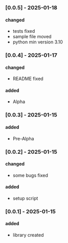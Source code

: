 ### [0.0.5] - 2025-01-18
#### changed
- tests fixed
- sample file moved
- python min version 3.10

### [0.0.4] - 2025-01-17
#### changed
- README fixed
#### added
- Alpha

### [0.0.3] - 2025-01-15
#### added
- Pre-Alpha

### [0.0.2] - 2025-01-15
#### changed
- some bugs fixed
#### added
- setup script

### [0.0.1] - 2025-01-15
#### added
- library created
